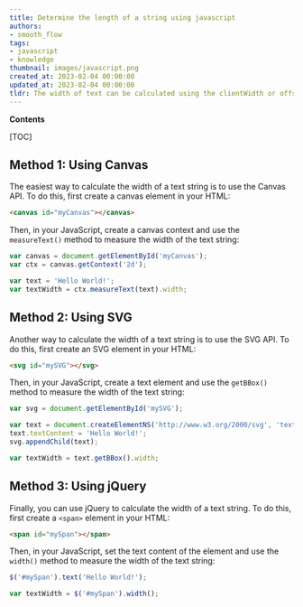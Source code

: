 ```yaml
---
title: Determine the length of a string using javascript
authors:
- smooth_flow
tags:
- javascript
- knowledge
thumbnail: images/javascript.png
created_at: 2023-02-04 00:00:00
updated_at: 2023-02-04 00:00:00
tldr: The width of text can be calculated using the clientWidth or offsetWidth properties of a DOM element.
---
```


**Contents**

[TOC]

## Method 1: Using Canvas

The easiest way to calculate the width of a text string is to use the Canvas API. To do this, first create a canvas element in your HTML:

```html
<canvas id="myCanvas"></canvas>
```

Then, in your JavaScript, create a canvas context and use the `measureText()` method to measure the width of the text string:

```js
var canvas = document.getElementById('myCanvas');
var ctx = canvas.getContext('2d');

var text = 'Hello World!';
var textWidth = ctx.measureText(text).width;
```

## Method 2: Using SVG

Another way to calculate the width of a text string is to use the SVG API. To do this, first create an SVG element in your HTML:

```html
<svg id="mySVG"></svg>
```

Then, in your JavaScript, create a text element and use the `getBBox()` method to measure the width of the text string:

```js
var svg = document.getElementById('mySVG');

var text = document.createElementNS('http://www.w3.org/2000/svg', 'text');
text.textContent = 'Hello World!';
svg.appendChild(text);

var textWidth = text.getBBox().width;
```

## Method 3: Using jQuery

Finally, you can use jQuery to calculate the width of a text string. To do this, first create a `<span>` element in your HTML:

```html
<span id="mySpan"></span>
```

Then, in your JavaScript, set the text content of the element and use the `width()` method to measure the width of the text string:

```js
$('#mySpan').text('Hello World!');

var textWidth = $('#mySpan').width();
```
